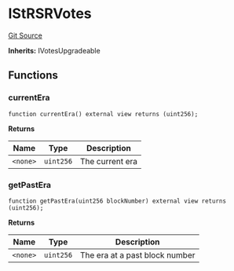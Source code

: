 # IStRSRVotes
[Git Source](https://github.com/larrythecucumber321/protocol/blob/0e60393685a4ae7994ac986273cdfa4cf9c069ed/contracts/interfaces/IStRSRVotes.sol)

**Inherits:**
IVotesUpgradeable


## Functions
### currentEra


```solidity
function currentEra() external view returns (uint256);
```
**Returns**

|Name|Type|Description|
|----|----|-----------|
|`<none>`|`uint256`|The current era|


### getPastEra


```solidity
function getPastEra(uint256 blockNumber) external view returns (uint256);
```
**Returns**

|Name|Type|Description|
|----|----|-----------|
|`<none>`|`uint256`|The era at a past block number|


